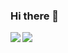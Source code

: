 ### Hi there 👋

<a href="https://twitter.com/akhilsahuji/">
  <img align="left" src="https://github-readme-stats.vercel.app/api?username=akhilsahuji&show_icons=true" />
</a>
<a href="https://twitter.com/dims/">
  <img align="left" src="https://github-readme-stats.vercel.app/api/top-langs/?username=akhilsahuji&hide=html,ruby" />
</a>
<!--
**akhilsahuji/akhilsahuji** is a ✨ _special_ ✨ repository because its `README.md` (this file) appears on your GitHub profile.

Here are some ideas to get you started:

- 🔭 I’m currently working on ...
- 🌱 I’m currently learning ...
- 👯 I’m looking to collaborate on ...
- 🤔 I’m looking for help with ...
- 💬 Ask me about ...
- 📫 How to reach me: ...
- 😄 Pronouns: ...
- ⚡ ![Top Langs](https://github-readme-stats.vercel.app/api/top-langs/?username=CharalambosIoannou&theme=tokyonight)Fun fact: ...
-->

